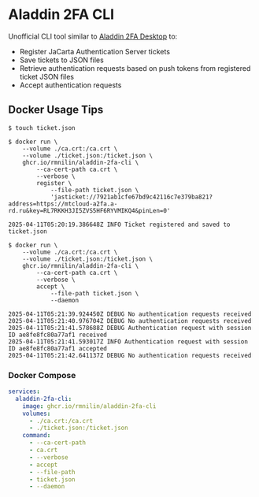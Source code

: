 # Aladdin 2FA CLI

Unofficial CLI tool similar to [Aladdin 2FA Desktop](https://www.aladdin-rd.ru/catalog/aladdin-2fa/#download) to:
- Register JaCarta Authentication Server tickets
- Save tickets to JSON files
- Retrieve authentication requests based on push tokens from registered ticket JSON files
- Accept authentication requests

## Docker Usage Tips

```shell
$ touch ticket.json

$ docker run \
    --volume ./ca.crt:/ca.crt \
    --volume ./ticket.json:/ticket.json \
    ghcr.io/rmnilin/aladdin-2fa-cli \
        --ca-cert-path ca.crt \
        --verbose \
        register \
            --file-path ticket.json \
            'jasticket://7921ab1cfe67bd9c42116c7e379ba821?address=https://mtcloud-a2fa.a-rd.ru&key=RL7RKKH3JI5ZVS5HF6RYVMIKQ4&pinLen=0'

2025-04-11T05:20:19.386648Z INFO Ticket registered and saved to ticket.json

$ docker run \
    --volume ./ca.crt:/ca.crt \
    --volume ./ticket.json:/ticket.json \
    ghcr.io/rmnilin/aladdin-2fa-cli \
        --ca-cert-path ca.crt \
        --verbose \
        accept \
            --file-path ticket.json \
            --daemon

2025-04-11T05:21:39.924450Z DEBUG No authentication requests received
2025-04-11T05:21:40.976704Z DEBUG No authentication requests received
2025-04-11T05:21:41.578688Z DEBUG Authentication request with session ID ae8fe8fc80a77af1 received
2025-04-11T05:21:41.593017Z INFO Authentication request with session ID ae8fe8fc80a77af1 accepted
2025-04-11T05:21:42.641137Z DEBUG No authentication requests received
```

### Docker Compose

```yaml
services:
  aladdin-2fa-cli:
    image: ghcr.io/rmnilin/aladdin-2fa-cli
    volumes:
      - ./ca.crt:/ca.crt
      - ./ticket.json:/ticket.json
    command:
      - --ca-cert-path
      - ca.crt
      - --verbose
      - accept
      - --file-path
      - ticket.json
      - --daemon
```
